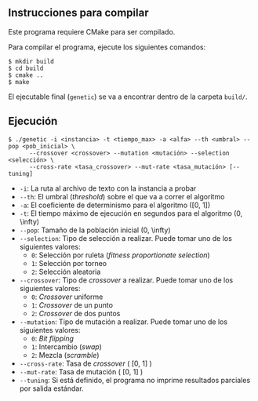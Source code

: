 ## Instrucciones para compilar

Este programa requiere CMake para ser compilado.

Para compilar el programa, ejecute los siguientes comandos:

```console
$ mkdir build
$ cd build
$ cmake ..
$ make
```

El ejecutable final (`genetic`) se va a encontrar dentro de la carpeta `build/`.

## Ejecución

```console
$ ./genetic -i <instancia> -t <tiempo_max> -a <alfa> --th <umbral> --pop <pob_inicial> \
      --crossover <crossover> --mutation <mutación> --selection <selección> \
      --cross-rate <tasa_crossover> --mut-rate <tasa_mutación> [--tuning]
```

- `-i`: La ruta al archivo de texto con la instancia a probar
- `--th`: El umbral (*threshold*) sobre el que va a correr el algoritmo
- `-a`: El coeficiente de determinismo para el algoritmo ([0, 1])
- `-t`: El tiempo máximo de ejecución en segundos para el algoritmo  (0, \infty)
- `--pop`: Tamaño de la población inicial  (0, \infty)
- `--selection`: Tipo de selección a realizar. Puede tomar uno de los siguientes valores:
    - `0`: Selección por ruleta (*fitness proportionate selection*)
    - `1`: Selección por torneo
    - `2`: Selección aleatoria
- `--crossover`: Tipo de *crossover* a realizar. Puede tomar uno de los siguientes valores:
    - `0`: *Crossover* uniforme
    - `1`: *Crossover* de un punto
    - `2`: *Crossover* de dos puntos
- `--mutation`: Tipo de mutación a realizar. Puede tomar uno de los siguientes valores:
    - `0`: *Bit flipping*
    - `1`: Intercambio (*swap*)
    - `2`: Mezcla (*scramble*)
- `--cross-rate`: Tasa de *crossover* ( [0, 1] )
- `--mut-rate`: Tasa de mutación ( [0, 1] )
- `--tuning`: Si está definido, el programa no imprime resultados parciales por salida estándar.
